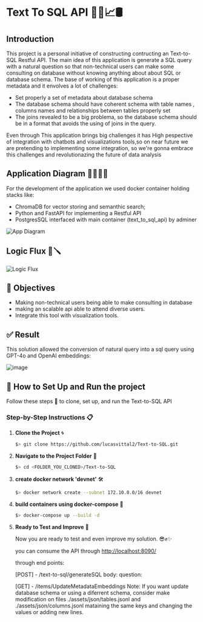 # Text To SQL API 👨‍💻📈🛢️

## Introduction
This project is a personal initiative of  constructing  contructing an Text-to-SQL Restful API. The main idea of this application is generate a SQL query with a natural question so that non-technical users can make some consulting on database without knowing anything about
about SQL or database schema. The base of working of this application is a proper metadata and it envolves a lot of challenges:

  - Set properly a set of metadata about database schema
  - The database schema should have coherent schema with table names , columns names and relationships between tables properly set
  - The joins revealed to be a big problema, so the database schema should be in a format that avoids the using of joins in the query.

Even through This application brings big challenges it has High pespective of integration with chatbots and visualizations tools,so on near future we are pretending  to implementing some integration, so we're gonna embrace this challenges and revolutionazing the future of data analysis

## Application Diagram 👨🏾‍🔧🔧
For the development of the application we used docker container holding stacks like: 

  - ChromaDB for vector storing and semanthic search;
  - Python and FastAPI for implementing a Restful API
  - PostgresSQL interfaced with main container (text_to_sql_api) by adminer
    
![App Diagram](https://github.com/user-attachments/assets/e1cf4b9e-dac5-41ba-a165-f70ed37962f6)

## Logic Flux 👷🪛

![Logic Flux](https://github.com/user-attachments/assets/b7edef47-3b10-467a-a2b8-5c283fbf0bea)



## 🎯 Objectives

- Making non-technical users being able to make consulting in database
- making an scalable api able to attend diverse users.
-  Integrate this tool with visualization tools.
      


## ✅ Result

This solution allowed the conversion of natural query into a sql query using GPT-4o and OpenAI embeddings:

![image](https://github.com/user-attachments/assets/f23a74e4-2931-4c03-bdce-531bd16c85a4)



## 🚀 How to Set Up and Run the project

Follow these steps 📝 to clone, set up, and run the Text-to-SQL API

### Step-by-Step Instructions 📋

1. **Clone the Project** 🌀

   ```bash
   $> git clone https://github.com/lucasvittal2/Text-to-SQL.git
   ```

2. **Navigate to the Project Folder** 📁

   ```bash
   $> cd <FOLDER_YOU_CLONED>/Text-to-SQL
   ```

3. **create docker network 'devnet'** 🛠️

   ```bash
   $> docker network create --subnet 172.10.0.0/16 devnet
   ```

4. **build containers using docker-compose** 🐋

   ```bash
   $> docker-compose up --build -d
   ```

7. **Ready to Test and Improve** 🚀

   Now you are ready to test and even improve my solution. 😎✊✨

   you can consume the API through [http://localhost:8090/](http://localhost:8090/docs#)

   through end points:

   [POST] - /text-to-sql/generateSQL
     body:
         question: <str>
         
   [GET] - /items/UpdateMetadataEmbeddings
       Note: If you want update database schema or using a diferrent schema, consider make modification on files ./assets/json/tables.jsonl and ./assets/json/columns.jsonl mataining the same keys and changing the values or adding new lines.



